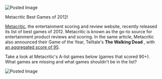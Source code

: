 ![Posted Image](http://i46.tinypic.com/w7g1ah.jpg)





Metacritic Best Games of 2012!


[Metacritic](http://www.metacritic.com/), the entertainment scoring and review website, recently released its list of best games of 2012. Metacritic is known as the go-to source for entertainment product reviews and scoring. In the same article, Metacritic also announced their Game of the Year, Telltale's 
**The Walking Dead**
, with 
[an aggregated score of 95](http://www.metacritic.com/game/xbox-360/the-walking-dead-a-telltale-games-series).





Take a look at Metacritic's A-list games below (games that scored 90+). What games are missing and what games shouldn't be in the list?





![Posted Image](http://i47.tinypic.com/2podria.jpg)